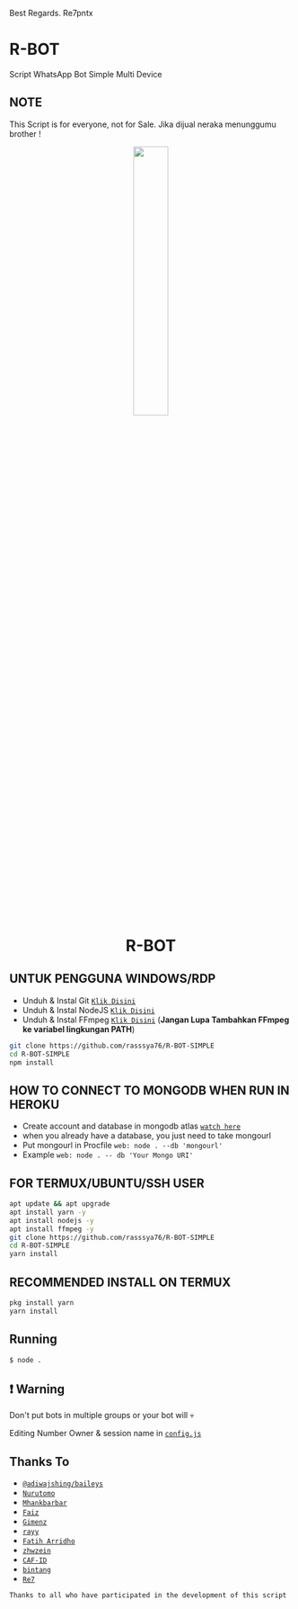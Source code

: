 Best Regards. Re7pntx

# R-BOT
Script WhatsApp Bot Simple Multi Device

## NOTE
This Script is for everyone, not for Sale. Jika dijual neraka menunggumu brother !

<p align="center">
	<img src="https://telegra.ph/file/f1f6418d1940b80a90e01.jpg" width="35%" style="margin-left: auto;margin-right: auto;display: block;">
</p>
<h1 align="center">R-BOT</h1>

## UNTUK PENGGUNA WINDOWS/RDP

* Unduh & Instal Git [`Klik Disini`](https://git-scm.com/downloads)
* Unduh & Instal NodeJS [`Klik Disini`](https://nodejs.org/en/download)
* Unduh & Instal FFmpeg [`Klik Disini`](https://ffmpeg.org/download.html) (**Jangan Lupa Tambahkan FFmpeg ke variabel lingkungan PATH**)


```bash
git clone https://github.com/rasssya76/R-BOT-SIMPLE
cd R-BOT-SIMPLE
npm install
```

## HOW TO CONNECT TO MONGODB WHEN RUN IN HEROKU

* Create account and database in mongodb atlas [`watch here`](https://youtu.be/rPqRyYJmx2g)
* when you already have a database, you just need to take mongourl
* Put mongourl in Procfile `web: node . --db 'mongourl'`
* Example `web: node . -- db 'Your Mongo URI'`



## FOR TERMUX/UBUNTU/SSH USER

```bash
apt update && apt upgrade
apt install yarn -y
apt install nodejs -y
apt install ffmpeg -y
git clone https://github.com/rasssya76/R-BOT-SIMPLE
cd R-BOT-SIMPLE
yarn install
```

## RECOMMENDED INSTALL ON TERMUX

```bash
pkg install yarn
yarn install
```

## Running
```bash
$ node .
```

## ❗ Warning
Don't put bots in multiple groups or your bot will 💀

Editing Number Owner & session name in [`config.js`](https://github.com/rasssya76/R-BOT/blob/main/config.js)

## Thanks To
* [`@adiwajshing/baileys`](https://github.com/adiwajshing/baileys)
* [`Nurutomo`](https://github.com/Nurutomo)
* [`Mhankbarbar`](https://github.com/MhankBarBar)
* [`Faiz`](https://github.com/FaizBastomi)
* [`Gimenz`](https://github.com/Gimenz)
* [`rayy`](https://github.com/rayyreall)
* [`Fatih Arridho`](https://github.com/FatihArridho)
* [`zhwzein`](https://github.com/zhwzein)
* [`CAF-ID`](https://github.com/CAF-ID)
* [`bintang`](https://github.com/Bintangp02)
* [`Re7`](https://github.com/Rlxfly)
 


```Thanks to all who have participated in the development of this script```
